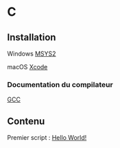 # C

## Installation

Windows [MSYS2](https://www.msys2.org) 

macOS [Xcode](https://apps.apple.com/us/app/xcode/id497799835?mt=12)

### Documentation du compilateur 

[GCC](https://gcc.gnu.org/onlinedocs/)

## Contenu

Premier script : [Hello World!](hw.c)
